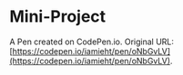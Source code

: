 # Mini-Project

A Pen created on CodePen.io. Original URL: [https://codepen.io/iamieht/pen/oNbGvLV](https://codepen.io/iamieht/pen/oNbGvLV).


